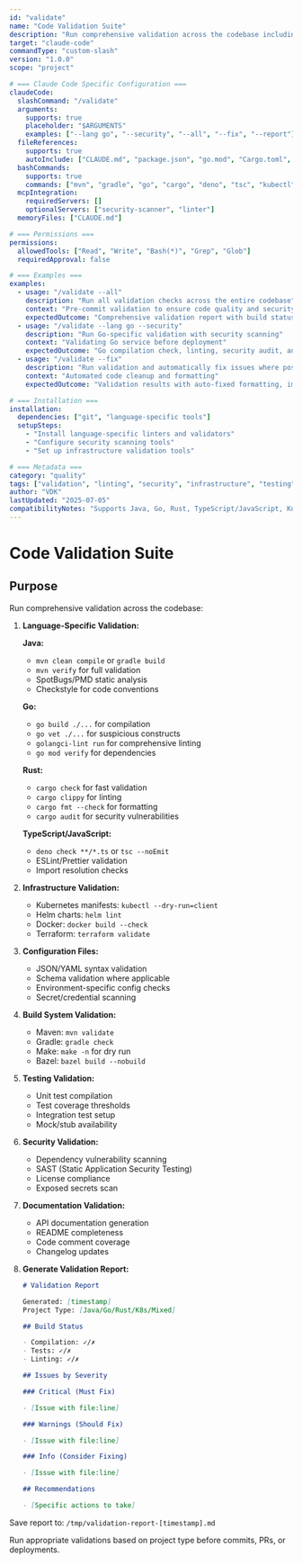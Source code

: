 ```yaml
---
id: "validate"
name: "Code Validation Suite"
description: "Run comprehensive validation across the codebase including language-specific checks, infrastructure validation, and security scanning"
target: "claude-code"
commandType: "custom-slash"
version: "1.0.0"
scope: "project"

# === Claude Code Specific Configuration ===
claudeCode:
  slashCommand: "/validate"
  arguments:
    supports: true
    placeholder: "$ARGUMENTS"
    examples: ["--lang go", "--security", "--all", "--fix", "--report"]
  fileReferences:
    supports: true
    autoInclude: ["CLAUDE.md", "package.json", "go.mod", "Cargo.toml", "pom.xml", "build.gradle"]
  bashCommands:
    supports: true
    commands: ["mvn", "gradle", "go", "cargo", "deno", "tsc", "kubectl", "helm", "docker", "terraform"]
  mcpIntegration:
    requiredServers: []
    optionalServers: ["security-scanner", "linter"]
  memoryFiles: ["CLAUDE.md"]

# === Permissions ===
permissions:
  allowedTools: ["Read", "Write", "Bash(*)", "Grep", "Glob"]
  requiredApproval: false

# === Examples ===
examples:
  - usage: "/validate --all"
    description: "Run all validation checks across the entire codebase"
    context: "Pre-commit validation to ensure code quality and security"
    expectedOutcome: "Comprehensive validation report with build status, security findings, and recommendations"
  - usage: "/validate --lang go --security"
    description: "Run Go-specific validation with security scanning"
    context: "Validating Go service before deployment"
    expectedOutcome: "Go compilation check, linting, security audit, and vulnerability scan results"
  - usage: "/validate --fix"
    description: "Run validation and automatically fix issues where possible"
    context: "Automated code cleanup and formatting"
    expectedOutcome: "Validation results with auto-fixed formatting, imports, and minor issues"

# === Installation ===
installation:
  dependencies: ["git", "language-specific tools"]
  setupSteps:
    - "Install language-specific linters and validators"
    - "Configure security scanning tools"
    - "Set up infrastructure validation tools"

# === Metadata ===
category: "quality"
tags: ["validation", "linting", "security", "infrastructure", "testing"]
author: "VDK"
lastUpdated: "2025-07-05"
compatibilityNotes: "Supports Java, Go, Rust, TypeScript/JavaScript, Kubernetes, Docker, and Terraform validation"
---
```


# Code Validation Suite

## Purpose

Run comprehensive validation across the codebase:

1. **Language-Specific Validation:**

   **Java:**
   - `mvn clean compile` or `gradle build`
   - `mvn verify` for full validation
   - SpotBugs/PMD static analysis
   - Checkstyle for code conventions

   **Go:**
   - `go build ./...` for compilation
   - `go vet ./...` for suspicious constructs
   - `golangci-lint run` for comprehensive linting
   - `go mod verify` for dependencies

   **Rust:**
   - `cargo check` for fast validation
   - `cargo clippy` for linting
   - `cargo fmt --check` for formatting
   - `cargo audit` for security vulnerabilities

   **TypeScript/JavaScript:**
   - `deno check **/*.ts` or `tsc --noEmit`
   - ESLint/Prettier validation
   - Import resolution checks

2. **Infrastructure Validation:**
   - Kubernetes manifests: `kubectl --dry-run=client`
   - Helm charts: `helm lint`
   - Docker: `docker build --check`
   - Terraform: `terraform validate`

3. **Configuration Files:**
   - JSON/YAML syntax validation
   - Schema validation where applicable
   - Environment-specific config checks
   - Secret/credential scanning

4. **Build System Validation:**
   - Maven: `mvn validate`
   - Gradle: `gradle check`
   - Make: `make -n` for dry run
   - Bazel: `bazel build --nobuild`

5. **Testing Validation:**
   - Unit test compilation
   - Test coverage thresholds
   - Integration test setup
   - Mock/stub availability

6. **Security Validation:**
   - Dependency vulnerability scanning
   - SAST (Static Application Security Testing)
   - License compliance
   - Exposed secrets scan

7. **Documentation Validation:**
   - API documentation generation
   - README completeness
   - Code comment coverage
   - Changelog updates

8. **Generate Validation Report:**
   ```markdown
   # Validation Report

   Generated: [timestamp]
   Project Type: [Java/Go/Rust/K8s/Mixed]

   ## Build Status

   - Compilation: ✓/✗
   - Tests: ✓/✗
   - Linting: ✓/✗

   ## Issues by Severity

   ### Critical (Must Fix)

   - [Issue with file:line]

   ### Warnings (Should Fix)

   - [Issue with file:line]

   ### Info (Consider Fixing)

   - [Issue with file:line]

   ## Recommendations

   - [Specific actions to take]
   ```

Save report to: `/tmp/validation-report-[timestamp].md`

Run appropriate validations based on project type before commits, PRs, or deployments.
